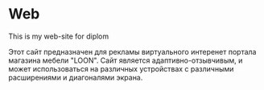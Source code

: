 # Web
This is my web-site for diplom

Этот сайт предназначен для рекламы виртуального интеренет портала магазина мебели "LOON". Сайт является адаптивно-отзывчивым, 
и может использоваться на различных устройствах с различными расширениями и диагоналями экрана.
